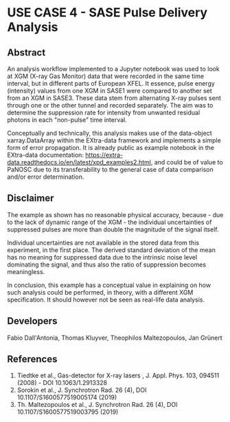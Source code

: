 # USE CASE 4 - SASE Pulse Delivery Analysis

## Abstract

An analysis workflow implemented to a Jupyter notebook was used to look at XGM
(X-ray Gas Monitor) data that were recorded in the same time interval, but in
different parts of European XFEL. It essence, pulse energy (intensity) values
from one XGM in SASE1 were compared to another set from an XGM in SASE3. These
data stem from alternating X-ray pulses sent through one or the other tunnel and
recorded separately. The aim was to determine the suppression rate for intensity
from unwanted residual photons in each "non-pulse" time interval.

Conceptually and technically, this analysis makes use of the data-object
xarray.DataArray within the EXtra-data framework and implements a simple form of
error propagation. It is already public as example notebook in the EXtra-data
documentation: https://extra-data.readthedocs.io/en/latest/xpd_examples2.html,
and could be of value to PaNOSC due to its transferability to the general case
of data comparison and/or error determination.

## Disclaimer

The example as shown has no reasonable physical accuracy, because - due to the
lack of dynamic range of the XGM - the individual uncertainties of suppressed
pulses are more than double the magnitude of the signal itself.

Individual uncertainties are not available in the stored data from this
experiment, in the first place. The derived standard deviation of the mean has
no meaning for suppressed data due to the intrinsic noise level dominating the
signal, and thus also the ratio of suppression becomes meaningless.

In conclusion, this example has a conceptual value in explaining on how such
analysis could be performed, in theory, with a different XGM specification. It
should however not be seen as real-life data analysis.

## Developers

Fabio Dall'Antonia, Thomas Kluyver, Theophilos Maltezopoulos, Jan Grünert

## References

  1. Tiedtke et al., Gas-detector for X-ray lasers , J. Appl. Phys. 103, 094511 (2008) - DOI 10.1063/1.2913328
  2. Sorokin et al., J. Synchrotron Rad. 26 (4), DOI 10.1107/S1600577519005174 (2019)
  3. Th. Maltezopoulos et al., J. Synchrotron Rad. 26 (4), DOI 10.1107/S1600577519003795 (2019)
